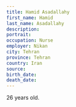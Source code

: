 ```yaml
---
title: Hamid Asadallahy
first_name: Hamid
last_name: Asadallahy
description: 
portrait: 
occupation: Nurse
employer: Nikan
city: Tehran
province: Tehran
country: Iran
source: 
birth_date: 
death_date: 
---
```


26 years old.